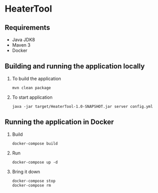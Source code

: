 # HeaterTool

## Requirements

* Java JDK8
* Maven 3
* Docker

## Building and running the application locally

1. To build the application

	```
	mvn clean package
	```

2. To start application

	```
	java -jar target/HeaterTool-1.0-SNAPSHOT.jar server config.yml
	```

## Running the application in Docker

1. Build

	```
	docker-compose build
	```

2. Run

	```
	docker-compose up -d
	```

3. Bring it down

    ```
    docker-compose stop
    docker-compose rm
    ```
